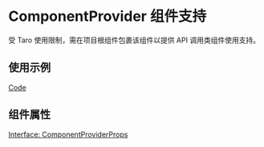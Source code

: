 # ComponentProvider 组件支持

受 Taro 使用限制，需在项目根组件包裹该组件以提供 API 调用类组件使用支持。

## 使用示例

[Code](./demo/index.tsx)

## 组件属性

[Interface: ComponentProviderProps](./ComponentProvider.tsx)
